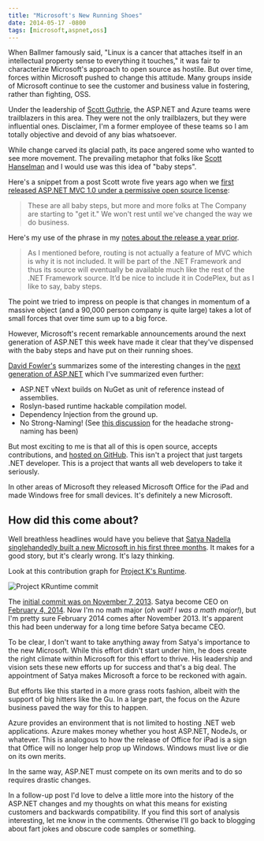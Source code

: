 ```yaml
---
title: "Microsoft's New Running Shoes"
date: 2014-05-17 -0800
tags: [microsoft,aspnet,oss]
---
```


When Ballmer famously said, "Linux is a cancer that attaches itself in an intellectual property sense to everything it touches," it was fair to characterize Microsoft's approach to open source as hostile. But over time, forces within Microsoft pushed to change this attitude. Many groups inside of Microsoft continue to see the customer and business value in fostering, rather than fighting, OSS.

Under the leadership of [Scott Guthrie](http://weblogs.asp.net/scottgu/), the ASP.NET and Azure teams were trailblazers in this area. They were not the only trailblazers, but they were influential ones. Disclaimer, I'm a former employee of these teams so I am totally objective and devoid of any bias whatsoever.

While change carved its glacial path, its pace angered some who wanted to see more movement. The prevailing metaphor that folks like [Scott Hanselman](http://hanselman.com/blog) and I would use was this idea of "baby steps".

Here's a snippet from a post Scott wrote five years ago when we [first released ASP.NET MVC 1.0 under a permissive open source license](http://www.hanselman.com/blog/MicrosoftASPNETMVC10IsNowOpenSourceMSPL.aspx):

> These are all baby steps, but more and more folks at The Company are starting to "get it." We won't rest until we've changed the way we do business.

Here's my use of the phrase in my [notes about the release a year prior](https://haacked.com/archive/2008/03/21/a-few-notes-about-the-mvc-codeplex-source-code-release.aspx/).

> As I mentioned before, routing is not actually a feature of MVC which is why it is not included. It will be part of the .NET Framework and thus its source will eventually be available much like the rest of the .NET Framework source. It’d be nice to include it in CodePlex, but as I like to say, baby steps.

The point we tried to impress on people is that changes in momentum of a massive object (and a 90,000 person company is quite large) takes a lot of small forces that over time sum up to a big force.

However, Microsoft's recent remarkable announcements around the next generation of ASP.NET this week have made it clear that they've dispensed with the baby steps and have put on their running shoes.

[David Fowler's](http://davidfowl.com/) summarizes some of the interesting changes in the [next generation of ASP.NET](http://davidfowl.com/asp-net-vnext/) which I've summarized even further:

* ASP.NET vNext builds on NuGet as unit of reference instead of assemblies.
* Roslyn-based runtime hackable compilation model.
* Dependency Injection from the ground up.
* No Strong-Naming! (See [this discussion](https://github.com/octokit/octokit.net/issues/405) for the headache strong-naming has been)

But most exciting to me is that all of this is open source, accepts contributions, and [hosted on GitHub](https://github.com/aspnet). This isn't a project that just targets .NET developer. This is a project that wants all web developers to take it seriously.

In other areas of Microsoft they released Microsoft Office for the iPad and made Windows free for small devices. It's definitely a new Microsoft.

## How did this come about?

Well breathless headlines would have you believe that [Satya Nadella singlehandedly built a new Microsoft in his first three months](http://www.businessinsider.com/nadella-builds-new-microsoft-in-3-months-2014-5). It makes for a good story, but it's clearly wrong. It's lazy thinking.

Look at this contribution graph for [Project K's Runtime](https://github.com/aspnet/KRuntime).

![Project KRuntime commit](https://cloud.githubusercontent.com/assets/19977/3005570/6e0ce8b4-dde8-11e3-8346-61b1437c190f.png)

The [initial commit was on November 7, 2013](https://github.com/aspnet/KRuntime/commit/69df15f0921792f01c80f0fad15d21cc7017b219). Satya become CEO on [February 4, 2014](http://www.microsoft.com/en-us/news/press/2014/feb14/02-04newspr.aspx). Now I'm no math major (_oh wait! I was a math major!_), but I'm pretty sure February 2014 comes after November 2013. It's apparent this had been underway for a long time before Satya became CEO.

To be clear, I don't want to take anything away from Satya's importance to the new Microsoft. While this effort didn't start under him, he does create the right climate within Microsoft for this effort to thrive. His leadership and vision sets these new efforts up for success and that's a big deal. The appointment of Satya makes Microsoft a force to be reckoned with again.

But efforts like this started in a more grass roots fashion, albeit with the support of big hitters like the Gu. In a large part, the focus on the Azure business paved the way for this to happen.

Azure provides an environment that is not limited to hosting .NET web applications. Azure makes money whether you host ASP.NET, NodeJs, or whatever. This is analogous to how the release of Office for iPad is a sign that Office will no longer help prop up Windows. Windows must live or die on its own merits.

In the same way, ASP.NET must compete on its own merits and to do so requires drastic changes.

In a follow-up post I'd love to delve a little more into the history of the ASP.NET changes and my thoughts on what this means for existing customers and backwards compatibility. If you find this sort of analysis interesting, let me know in the comments. Otherwise I'll go back to blogging about fart jokes and obscure code samples or something.
